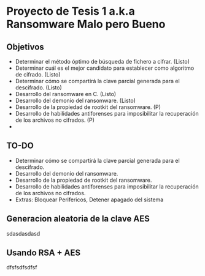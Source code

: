 # Proyecto de Tesis 1 a.k.a Ransomware Malo pero Bueno

## Objetivos

- Determinar el método óptimo de búsqueda de fichero a cifrar. (Listo)
- Determinar cuál es el mejor candidato para establecer como algoritmo de cifrado.  (Listo)
- Determinar cómo se compartirá la clave parcial generada para el descifrado.  (Listo)
- Desarrollo del ransomware en C. (Listo)
- Desarrollo del demonio del ransomware. (Listo)
- Desarrollo de la propiedad de rootkit del ransomware. (P)
- Desarrollo de habilidades antiforenses para imposibilitar la recuperación de los archivos no cifrados. (P)
- 

## TO-DO

- Determinar cómo se compartirá la clave parcial generada para el descifrado. 
- Desarrollo del demonio del ransomware. 
- Desarrollo de la propiedad de rootkit del ransomware. 
- Desarrollo de habilidades antiforenses para imposibilitar la recuperación de los archivos no cifrados.
- Extras: Bloquear Perifericos, Detener apagado del sistema

## Generacion aleatoria de la clave AES

sdasdasdasd

## Usando RSA + AES

dfsfsdfsdfsf

